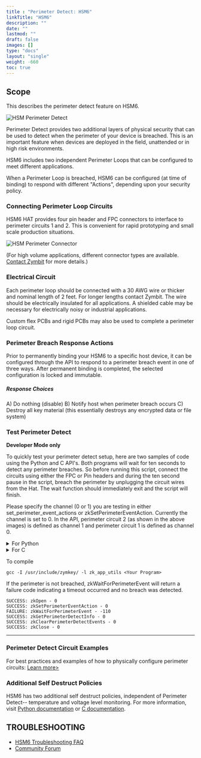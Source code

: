 ```yaml
---
title : "Perimeter Detect: HSM6"
linkTitle: "HSM6"
description: ""
date: ""
lastmod: ""
draft: false
images: []
type: "docs"
layout: "single"
weight: -660
toc: true
---
```


## Scope

This describes the perimeter detect feature on HSM6. 

![HSM Perimeter Detect](../HSM-PD-perimter.png) 

Perimeter Detect provides two additional layers of physical security that can be used to detect when the perimeter of your device is breached. This is an important feature when devices are deployed in the field, unattended  or in high risk environments. 

HSM6 includes two independent Perimeter Loops that can be configured to meet different applications.


When a Perimeter Loop is breached, HSM6 can be configured (at time of binding) to respond with different "Actions", depending upon your security policy. 


### Connecting Perimeter Loop Circuits

HSM6 HAT provides four pin header and FPC connectors to interface to perimeter circuits 1 and 2. This is convenient for rapid prototyping and small scale production situations.


![HSM Perimeter Connector](../HSM-PD-connector.jpeg) 

(For high volume applications, different connector types are available.  [Contact Zymbit](https://www.zymbit.com/contact-us/) for more details.)


### Electrical Circuit

Each perimeter loop should be connected with a 30 AWG wire or thicker and nominal length of 2 feet. For longer lengths contact Zymbit. The wire should be electrically insulated for all applications. A shielded cable may be necessary for electrically noisy or industrial applications. 

Custom flex PCBs and rigid PCBs may also be used to complete a perimeter loop circuit.


### Perimeter Breach Response Actions
Prior to permanently binding your HSM6 to a specific host device, it can be configured through the API to respond to a perimeter breach event in one of three ways. After permanent binding is completed, the selected configuration is locked and immutable. 

##### Response Choices

A)  Do nothing (disable)
B)  Notify host when perimeter breach occurs
C)  Destroy all key material (this essentially destroys any encrypted data or file system)

### Test Perimeter Detect 
**Developer Mode only**

To quickly test your perimeter detect setup, here are two samples of code using the Python and C API's. Both programs will wait for ten seconds to detect any perimeter breaches. So before running this script, connect the circuits using either the FPC or Pin headers and during the ten second pause in the script, breach the perimeter by unplugging the circuit wires from the Hat. The wait function should immediately exit and the script will finish.

Please specify the channel (0 or 1) you are testing in either set_perimeter_event_actions or zkSetPerimeterEventAction. Currently the channel is set to 0. In the API, perimeter circuit 2 (as shown in the above images) is defined as channel 1 and perimeter circuit 1 is defined as channel 0.

<details>

<summary>For Python</summary>

<br>


```
import zymkey

zymkey.client.clear_perimeter_detect_info()
zymkey.client.set_perimeter_event_actions(0, action_notify=True, action_self_destruct=False)

zymkey.client.wait_for_perimeter_event(timeout_ms=10000)
perim_status_str = ""
idx = 0
plst = zymkey.client.get_perimeter_detect_info()

for p in plst:
  if p:
     perim_status_str += "Channel %d breach timestamp = %d\n" % (idx, p)
  idx += 1
print("Perimeter breach detected!\n" + perim_status_str)
```
</details>


<details>

<summary>For C</summary>

<br>

```
#include <stdio.h>
#include "zk_app_utils.h"

void check_code(int code, char* location)
{
  if (code < 0)
  {
    printf("FAILURE: %s - %d\n", location, code);
  }
  else if (code >= 0)
  {
    printf("SUCCESS: %s - %d\n", location, code);
  }
}

int main()
{
  zkCTX zk_ctx;
  int status = zkOpen(&zk_ctx);
  check_code(status, "zkOpen");

  status = zkClearPerimeterDetectEvents(zk_ctx);
  check_code(status, "zkClearPerimeterDetectEvents");

  status = zkSetPerimeterEventAction(zk_ctx, 0, ZK_PERIMETER_EVENT_ACTION_NOTIFY);
  check_code(status, "zkSetPerimeterEventAction");

  int p_code = zkWaitForPerimeterEvent(zk_ctx, 10000);
  check_code(p_code, "zkWaitForPerimeterEvent");

  uint32_t* timestamps_sec;
  int num_timestamps;
  status = zkGetPerimeterDetectInfo(zk_ctx, &timestamps_sec, &num_timestamps);
  check_code(status, "zkGetPerimeterDetectInfo");

  //There was a perimeter event/breach.
  if (p_code == 0)
  {
    printf("Perimeter breach detected!\n");
    for(int i=0; i<num_timestamps; i++)
    {
      printf("Channel %d breach timestamp = %d\n", i, timestamps_sec[i]);
    }
    printf("\n");
  }

  status = zkClose(zk_ctx);
  check_code(status, "zkClose");
  return 0;
}
```
</details>


To compile
```
gcc -I /usr/include/zymkey/ -l zk_app_utils <Your Program>
```
If the perimeter is not breached, zkWaitForPerimeterEvent will return a failure code indicating a timeout occurred and no breach was detected.
```
SUCCESS: zkOpen - 0
SUCCESS: zkSetPerimeterEventAction - 0
FAILURE: zkWaitForPerimeterEvent - -110
SUCCESS: zkGetPerimeterDetectInfo - 0
SUCCESS: zkClearPerimeterDetectEvents - 0
SUCCESS: zkClose - 0
```
----------
### Perimeter Detect Circuit Examples
For best practices and examples of how to physically configure perimeter circuits: 
[Learn more>](https://docs.zymbit.com/tutorials/perimeter-detect/examples)

### Additional Self Destruct Policies

HSM6 has two additional self destruct policies, independent of Perimeter Detect-- temperature and voltage level monitoring. For more information, visit [Python documentation](https://docs.zymbit.com/api/python_api/#setbatteryvoltageaction-45bcda8a) or [C documentation](https://docs.zymbit.com/api/c_api/#int--zkSetBatteryVoltageAction-f90f5fd1).


<h2 id="troubleshooting">TROUBLESHOOTING</h2>
<ul>
<li><a href="https://docs.zymbit.com/quickstart/faq/hsm6/#troubleshooting">HSM6 Troubleshooting FAQ</a></li>
<li><a href="https://community.zymbit.com/">Community Forum</a></li>
</ul>